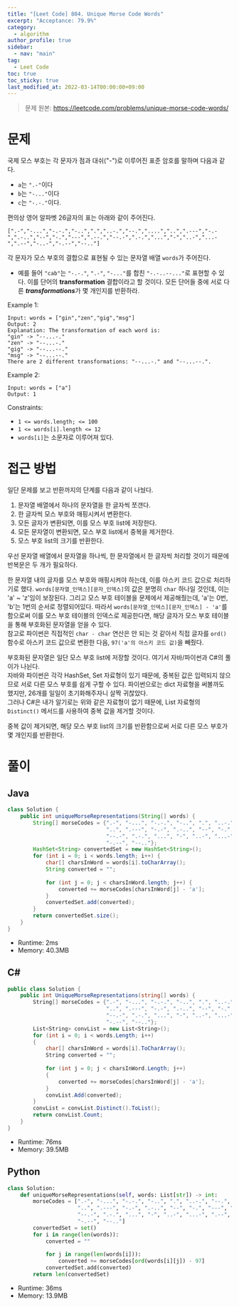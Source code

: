 ```yaml
---
title: "[Leet Code] 804. Unique Morse Code Words"
excerpt: "Acceptance: 79.9%"
category: 
  - algorithm
author_profile: true
sidebar:
  - nav: "main" 
tag:
  - Leet Code
toc: true
toc_sticky: true
last_modified_at: 2022-03-14T00:00:00+09:00
---
```

> 문제 원본: <https://leetcode.com/problems/unique-morse-code-words/>

# 문제
국제 모스 부호는 각 문자가 점과 대쉬("-")로 이루어진 표준 암호를 말하며 다음과 같다.
- `a`는 `".-"`이다
- `b`는 `"-..."`이다
- `c`는 `"-.-."`이다.

편의상 영어 알파벳 26글자의 표는 아래와 같이 주어진다.
```
[".-","-...","-.-.","-..",".","..-.","--.","....","..",".---","-.-",".-..","--","-.","---",".--.","--.-",".-.","...","-","..-","...-",".--","-..-","-.--","--.."]
```

각 문자가 모스 부호의 결합으로 표현될 수 있는 문자열 배열 `words`가 주어진다.
- 예를 들어 `"cab"`는 `"-.-."`, `".-"`, `"-..."`를 합친 `"-.-..--..."`로 표현할 수 있다. 이를 단어의 **transformation** 결합이라고 할 것이다.
모든 단어들 중에 서로 다른 ***transformations***가 몇 개인지를 반환하라.

Example 1:
```
Input: words = ["gin","zen","gig","msg"]
Output: 2
Explanation: The transformation of each word is:
"gin" -> "--...-."
"zen" -> "--...-."
"gig" -> "--...--."
"msg" -> "--...--."
There are 2 different transformations: "--...-." and "--...--.".
```

Example 2:
```
Input: words = ["a"]
Output: 1
```

Constraints:
- `1 <= words.length; <= 100`
- `1 <= words[i].length <= 12`
- `words[i]`는 소문자로 이루어져 있다.

# 접근 방법
일단 문제를 보고 반환까지의 단계를 다음과 같이 나눴다.
1. 문자열 배열에서 하나의 문자열을 한 글자씩 쪼갠다.
2. 한 글자씩 모스 부호와 매핑시켜서 변환한다.
3. 모든 글자가 변환되면, 이를 모스 부호 list에 저장한다.
4. 모든 문자열이 변환되면, 모스 부호 list에서 중복을 제거한다.
5. 모스 부호 list의 크기를 반환한다.

우선 문자열 배열에서 문자열을 하나씩, 한 문자열에서 한 글자씩 처리할 것이기 때문에 반복문은 두 개가 필요하다.

한 문자열 내의 글자를 모스 부호와 매핑시켜야 하는데, 이를 아스키 코드 값으로 처리하기로 했다. `words[문자열_인덱스][문자_인덱스]`의 값은 분명히 `char` 하나일 것인데, 이는 'a' ~ 'z'임이 보장된다. 그리고 모스 부호 테이블을 문제에서 제공해줬는데, 'a'는 0번, 'b'는 1번의 순서로 정렬되어있다. 따라서 `words[문자열_인덱스][문자_인덱스] - 'a'`를 함으로써 이를 모스 부호 테이블의 인덱스로 제공한다면, 해당 글자가 모스 부호 테이블을 통해 부호화된 문자열을 얻을 수 있다.  
참고로 파이썬은 직접적인 `char - char` 연산은 안 되는 것 같아서 직접 글자를 `ord()` 함수로 아스키 코드 값으로 변환한 다음, `97('a'의 아스키 코드 값)`을 빼줬다.

부호화된 문자열은 일단 모스 부호 list에 저장할 것이다. 여기서 자바/파이썬과 C#의 풀이가 나뉜다.  
자바와 파이썬은 각각 HashSet, Set 자료형이 있기 때문에, 중복된 값은 입력되지 않으므로 서로 다른 모스 부호를 쉽게 구할 수 있다. 파이썬으로는 dict 자료형을 써볼까도 했지만, 26개를 일일이 초기화해주자니 살짝 귀찮았다.  
그러나 C#은 내가 알기로는 위와 같은 자료형이 없기 때문에, List 자료형의 `Distinct()` 메서드를 사용하여 중복 값을 제거할 것이다.

중복 값이 제거되면, 해당 모스 부호 list의 크기를 반환함으로써 서로 다른 모스 부호가 몇 개인지를 반환한다.

# 풀이
## Java
```java
class Solution {
    public int uniqueMorseRepresentations(String[] words) {
        String[] morseCodes = {".-", "-...", "-.-.", "-..", ".", "..-.", "--.", "....",
                               "..", ".---", "-.-", ".-..", "--", "-.", "---", ".--.",
                               "--.-", ".-.", "...", "-", "..-", "...-", ".--", "-..-",
                               "-.--", "--.."};
        HashSet<String> convertedSet = new HashSet<String>();
        for (int i = 0; i < words.length; i++) {
            char[] charsInWord = words[i].toCharArray();
            String converted = "";
            
            for (int j = 0; j < charsInWord.length; j++) {
                converted += morseCodes[charsInWord[j] - 'a'];
            }
            convertedSet.add(converted);
        }
        return convertedSet.size();
    }
}
```
- Runtime: 2ms
- Memory: 40.3MB

## C#
```csharp
public class Solution {
    public int UniqueMorseRepresentations(string[] words) {
        String[] morseCodes = {".-", "-...", "-.-.", "-..", ".", "..-.", "--.", "....",
                               "..", ".---", "-.-", ".-..", "--", "-.", "---", ".--.",
                               "--.-", ".-.", "...", "-", "..-", "...-", ".--", "-..-",
                               "-.--", "--.."};
        List<String> convList = new List<String>();
        for (int i = 0; i < words.Length; i++)
        {
            char[] charsInWord = words[i].ToCharArray();
            String converted = "";
            
            for (int j = 0; j < charsInWord.Length; j++)
            {
                converted += morseCodes[charsInWord[j] - 'a'];
            }
            convList.Add(converted);
        }
        convList = convList.Distinct().ToList();
        return convList.Count;
    }
}
```
- Runtime: 76ms
- Memory: 39.5MB

## Python
```python
class Solution:
    def uniqueMorseRepresentations(self, words: List[str]) -> int:
        morseCodes = [".-", "-...", "-.-.", "-..", ".", "..-.", "--.", "....",
                      "..", ".---", "-.-", ".-..", "--", "-.", "---", ".--.",
                      "--.-", ".-.", "...", "-", "..-", "...-", ".--", "-..-",
                      "-.--", "--.."]
        convertedSet = set()
        for i in range(len(words)):
            converted = ""
            
            for j in range(len(words[i])):
                converted += morseCodes[ord(words[i][j]) - 97]
            convertedSet.add(converted)
        return len(convertedSet)
```
- Runtime: 36ms
- Memory: 13.9MB
